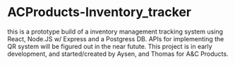 # ACProducts-Inventory_tracker
this is a prototype build of a inventory management tracking system using React, Node.JS w/ Express and a Postgress DB. 
APIs for implementing the QR system will be figured out in the near futute.
This project is in early development, and started/created by Aysen, and Thomas for A&C Products.
